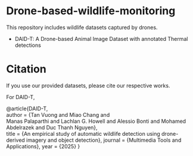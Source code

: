 # Drone-based-wildlife-monitoring
This repository includes wildlife datasets captured by drones.

- DAID-T: A Drone-based Animal Image Dataset with annotated Thermal detections

# Citation
If you use our provided datasets, please cite our respective works.

For DAID-T,

  @article{DAID-T,  
        author       = {Tan Vuong and 
                      Miao Chang and                     
                      Manas Palaparthi and 
                      Lachlan G. Howell and 
                      Alessio Bonti and 
                      Mohamed Abdelrazek and 
                      Duc Thanh Nguyen},      
        title        = {An empirical study of automatic wildlife detection using drone-derived imagery and object detection}, 
        journal      = {Multimedia Tools and Applications},
        year         = {2025} 
    }
